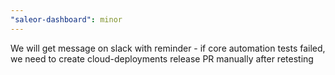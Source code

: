 ```yaml
---
"saleor-dashboard": minor
---
```


We will get message on slack with reminder - if core automation tests failed, we need to create cloud-deployments release PR manually after retesting
